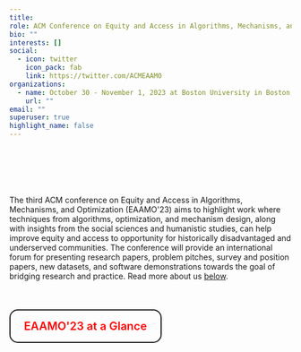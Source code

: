 ```yaml
---
title: 
role: ACM Conference on Equity and Access in Algorithms, Mechanisms, and Optimization
bio: ""
interests: []
social:
  - icon: twitter
    icon_pack: fab
    link: https://twitter.com/ACMEAAMO
organizations:
  - name: October 30 - November 1, 2023 at Boston University in Boston, MA, USA
    url: ""
email: ""
superuser: true
highlight_name: false
---
```

<style>
/* CSS */
.button-28 {
  width: auto;
  background-color: transparent;
  border: 2px solid #1A1A1A;
  border-radius: 15px;
  color: red;
  cursor: pointer;
  font-family: Roobert,-apple-system,BlinkMacSystemFont,"Segoe UI",Helvetica,Arial,sans-serif,"Apple Color Emoji","Segoe UI Emoji","Segoe UI Symbol";
  font-size: 20px;
  font-weight: 600;
  line-height: normal;
  margin: 0;
  min-height: 60px;
  min-width: 0;
  outline: none;
  padding: 16px 24px;
  text-align: center;
  text-decoration: none;
  transition: all 300ms cubic-bezier(.23, 1, 0.32, 1);
  user-select: none;
  -webkit-user-select: none;
  touch-action: manipulation;
  will-change: transform;
}

.button-28:disabled {
  pointer-events: none;
}

.button-28:hover {
  color: #fff;
  background-color: #1A1A1A;
  box-shadow: rgba(0, 0, 0, 0.25) 0 8px 15px;
  transform: translateY(-2px);
}

.button-28:active {
  box-shadow: none;
  transform: translateY(0);
}
</style>

<div style="margin-top: 20%">
The third ACM conference on Equity and Access in Algorithms, Mechanisms, and Optimization (EAAMO'23) aims to highlight work where techniques from algorithms, optimization, and mechanism design, along with insights from the social sciences and humanistic studies, can help improve equity and access to opportunity for historically disadvantaged and underserved communities. The conference will provide an international forum for presenting research papers, problem pitches, survey and position papers, new datasets, and software demonstrations towards the goal of bridging research and practice. Read more about us <a href="https://eaamo.org/#about">below</a>.
</div>

<br/>
<br/>
<br/>

<form action="https://eaamo.org/eaamo_23_at_a_glance/" method="get" target="_blank">
  <button type="submit" class="button-28">EAAMO'23 at a Glance</button>
</form>